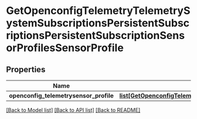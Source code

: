 # GetOpenconfigTelemetryTelemetrySystemSubscriptionsPersistentSubscriptionsPersistentSubscriptionSensorProfilesSensorProfile

## Properties
Name | Type | Description | Notes
------------ | ------------- | ------------- | -------------
**openconfig_telemetrysensor_profile** | [**list[GetOpenconfigTelemetryTelemetrySystemOpenconfigtelemetrytelemetrysystemSubscriptionsPersistentsubscriptionsSensorprofilesSensorprofile]**](GetOpenconfigTelemetryTelemetrySystemOpenconfigtelemetrytelemetrysystemSubscriptionsPersistentsubscriptionsSensorprofilesSensorprofile.md) |  | [optional] 

[[Back to Model list]](../README.md#documentation-for-models) [[Back to API list]](../README.md#documentation-for-api-endpoints) [[Back to README]](../README.md)



